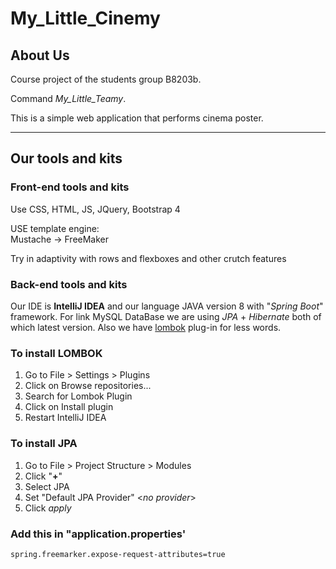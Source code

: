 # My_Little_Cinemy

## About Us
Course project of the students group B8203b.

Command *My_Little_Teamy*.

This is a simple web application that performs cinema poster.

---
## Our tools and kits
### Front-end tools and kits
Use CSS, HTML, JS, JQuery, Bootstrap 4

USE template engine:\
Mustache → FreeMaker

Try in adaptivity with rows and flexboxes and other crutch features
### Back-end tools and kits
Our IDE is **IntelliJ IDEA** and our language JAVA version 8 with "*Spring Boot*" framework.
For link MySQL DataBase we are using *JPA* + *Hibernate* both of which latest version. 
Also we have [lombok](https://projectlombok.org) plug-in for less words.  
### To install LOMBOK
1) Go to File > Settings > Plugins
2) Click on Browse repositories...
3) Search for Lombok Plugin
4) Click on Install plugin
5) Restart IntelliJ IDEA
### To install JPA
1) Go to File > Project Structure > Modules
2) Click "**+**"
3) Select JPA 
4) Set "Default JPA Provider" <_no provider_>
5) Click _apply_

### Add this in "application.properties'
```
spring.freemarker.expose-request-attributes=true
```
